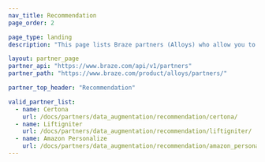 ```yaml
---
nav_title: Recommendation
page_order: 2

page_type: landing
description: "This page lists Braze partners (Alloys) who allow you to gather recommendation data from outside sources to use in your messaging campaigns."

layout: partner_page
partner_api: "https://www.braze.com/api/v1/partners"
partner_path: "https://www.braze.com/product/alloys/partners/"

partner_top_header: "Recommendation"

valid_partner_list:
  - name: Certona
    url: /docs/partners/data_augmentation/recommendation/certona/
  - name: Liftigniter
    url: /docs/partners/data_augmentation/recommendation/liftigniter/
  - name: Amazon Personalize
    url: /docs/partners/data_augmentation/recommendation/amazon_personalize/
---
```

